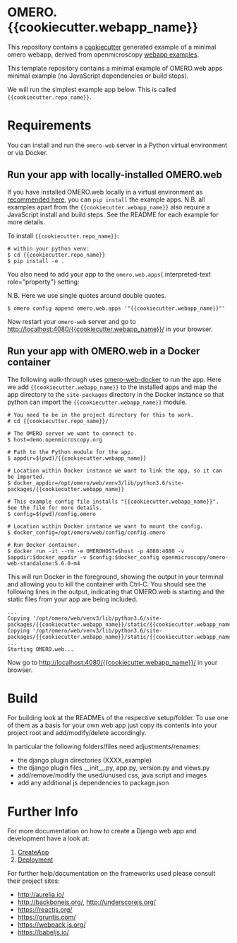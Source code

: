 OMERO.{{cookiecutter.webapp_name}}
=======================

This repository contains a
[cookiecutter](https://cookiecutter.readthedocs.io/) generated example
of a minimal omero webapp, derived from openmicroscopy [webapp examples](https://github.com/ome/omero-web-apps-examples).

This template repository contains a minimal example of OMERO.web apps minimal example (no JavaScript dependencies or build steps).


We will run the simplest example app below. This is called
`{{cookiecutter.repo_name}}`.


Requirements
============

You can install and run the `omero-web` server in a Python virtual
environment or via Docker.


Run your app with locally-installed OMERO.web
---------------------------------------------

If you have installed OMERO.web locally in a virtual environment as
[recommended
here](https://docs.openmicroscopy.org/latest/omero/developers/Web/Deployment.html),
you can `pip install` the example apps. N.B. all examples apart from the
`{{cookiecutter.webapp_name}}` also require a JavaScript install and build steps. See
the README for each example for more details.

To install `{{cookiecutter.repo_name}}`:

    # within your python venv:
    $ cd {{cookiecutter.repo_name}}
    $ pip install -e .

You also need to add your app to the `omero.web.apps`{.interpreted-text
role="property"} setting:

N.B. Here we use single quotes around double quotes.

    $ omero config append omero.web.apps '"{{cookiecutter.webapp_name}}"'

Now restart your `omero-web` server and go to
<http://localhost:4080/{{cookiecutter.webapp_name}}/> in your browser.

Run your app with OMERO.web in a Docker container
-------------------------------------------------

The following walk-through uses
[omero-web-docker](https://github.com/ome/omero-web-docker/) to run the
app. Here we add `{{cookiecutter.webapp_name}}` to the installed apps and map the app
directory to the `site-packages` directory in the Docker instance so
that python can import the `{{cookiecutter.webapp_name}}` module.

    # You need to be in the project directory for this to work.
    # cd {{cookiecutter.repo_name}}/

    # The OMERO server we want to connect to.
    $ host=demo.openmicroscopy.org

    # Path to the Python module for the app.
    $ appdir=$(pwd)/{{cookiecutter.webapp_name}}

    # Location within Docker instance we want to link the app, so it can be imported.
    $ docker_appdir=/opt/omero/web/venv3/lib/python3.6/site-packages/{{cookiecutter.webapp_name}}

    # This example config file installs "{{cookiecutter.webapp_name}}". See the file for more details.
    $ config=$(pwd)/config.omero

    # Location within Docker instance we want to mount the config.
    $ docker_config=/opt/omero/web/config/config.omero

    # Run Docker container.
    $ docker run -it --rm -e OMEROHOST=$host -p 4080:4080 -v $appdir:$docker_appdir -v $config:$docker_config openmicroscopy/omero-web-standalone:5.6.0-m4

This will run Docker in the foreground, showing the output in your
terminal and allowing you to kill the container with Ctrl-C. You should
see the following lines in the output, indicating that OMERO.web is
starting and the static files from your app are being included.

    ...
    Copying '/opt/omero/web/venv3/lib/python3.6/site-packages/{{cookiecutter.webapp_name}}/static/{{cookiecutter.webapp_name}}/app.css'
    Copying '/opt/omero/web/venv3/lib/python3.6/site-packages/{{cookiecutter.webapp_name}}/static/{{cookiecutter.webapp_name}}/app.js'
    ...
    Starting OMERO.web...

Now go to <http://localhost:4080/{{cookiecutter.webapp_name}}/> in your browser.

Build
=====

For building look at the READMEs of the respective setup/folder. To use
one of them as a basis for your own web app just copy its contents into
your project root and add/modify/delete accordingly.

In particular the following folders/files need adjustments/renames:

-   the django plugin directories (XXXX\_example)
-   the django plugin files \_\_init\_\_.py, app.py, version.py and
    views.py
-   add/remove/modify the used/unused css, java script and images
-   add any additional js dependencies to package.json

Further Info
============

For more documentation on how to create a Django web app and development
have a look at:

1.  [CreateApp](https://docs.openmicroscopy.org/latest/omero/developers/Web/CreateApp.html)
2.  [Deployment](https://docs.openmicroscopy.org/latest/omero/developers/Web/Deployment.html)

For further help/documentation on the frameworks used please consult
their project sites:

-   <http://aurelia.io/>
-   <http://backbonejs.org/>, <http://underscorejs.org/>
-   <https://reactjs.org/>
-   <https://gruntjs.com/>
-   <https://webpack.js.org/>
-   <https://babeljs.io/>
